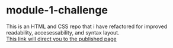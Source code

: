 # module-1-challenge
This is an HTML and CSS repo that i have refactored for improved readability, accesessability, and syntax layout.<br>
[This link will direct you to the published page](https://falloutguy12.github.io/module-1-challenge/)


